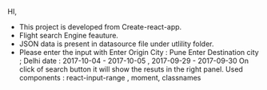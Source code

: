 HI,

* This project is developed from Create-react-app.
* Flight search Engine feauture.
* JSON data is present in datasource file under utlility folder.
* Please enter the input with
  Enter Origin City : Pune
  Enter Destination city ; Delhi
  date : 2017-10-04 - 2017-10-05 , 2017-09-29 - 2017-09-30
  On click of search button it will show the resuts in the right panel.
  Used components : react-input-range , moment, classnames 